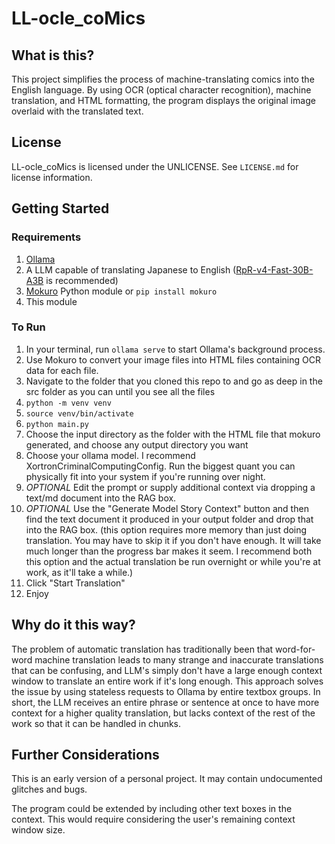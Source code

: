 
# LL-ocle_coMics

## What is this?

This project simplifies the process of machine-translating comics into the English language. By using OCR (optical character recognition), machine translation, and HTML formatting, the program displays the original image overlaid with the translated text.

## License

LL-ocle_coMics is licensed under the UNLICENSE. See `LICENSE.md` for license information.

## Getting Started

### Requirements

1. [Ollama](https://ollama.com/download)
2. A LLM capable of translating Japanese to English ([RpR-v4-Fast-30B-A3B](hf.co/mradermacher/RpR-v4-Fast-30B-A3B) is recommended)
3. [Mokuro](https://github.com/kha-white/mokuro) Python module or `pip install mokuro`
4. This module

### To Run

1. In your terminal, run `ollama serve` to start Ollama's background process.
2. Use Mokuro to convert your image files into HTML files containing OCR data for each file.
3. Navigate to the folder that you cloned this repo to and go as deep in the src folder as you can until you see all the files
4. `python -m venv venv`
5. `source venv/bin/activate`
6. `python main.py`
7. Choose the input directory as the folder with the HTML file that mokuro generated, and choose any output directory you want
8. Choose your ollama model. I recommend XortronCriminalComputingConfig. Run the biggest quant you can physically fit into your system if you're running over night.
9. *OPTIONAL* Edit the prompt or supply additional context via dropping a text/md document into the RAG box.
10. *OPTIONAL* Use the "Generate Model Story Context" button and then find the text document it produced in your output folder and drop that into the RAG box. (this option requires more memory than just doing translation. You may have to skip it if you don't have enough. It will take much longer than the progress bar makes it seem. I recommend both this option and the actual translation be run overnight or while you're at work, as it'll take a while.)
11. Click "Start Translation"
12. Enjoy

## Why do it this way?

The problem of automatic translation has traditionally been that word-for-word machine translation leads to many strange and inaccurate translations that can be confusing, and LLM's simply don't have a large enough context window to translate an entire work if it's long enough. This approach solves the issue by using stateless requests to Ollama by entire textbox groups. In short, the LLM receives an entire phrase or sentence at once to have more context for a higher quality translation, but lacks context of the rest of the work so that it can be handled in chunks.

## Further Considerations

This is an early version of a personal project. It may contain undocumented glitches and bugs.

The program could be extended by including other text boxes in the context. This would require considering the user's remaining context window size.
